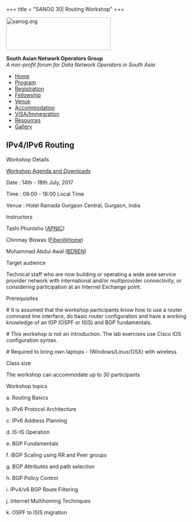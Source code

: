 +++
title = "SANOG 30| Routing Workshop"
+++

[<img src="../images/logo.jpg" width="283" height="88" alt="sanog.org" />](../index.html)

**South Asian Network Operators Group**  
*A non-profit forum for Data Network Operators in South Asia*

-   [Home](index.html)
-   [Program](program.html)
-   [Registration](reg.html)
-   [Fellowship](fellowship.html)
-   [Venue](venue.html)
-   [Accommodation](accomo.html)
-   [VISA/Immegration](visa.html)
-   [Resources](downloads.html)
-   [Gallery](gallery.html)

IPv4/IPv6 Routing
-----------------

 

Workshop Details

[Workshop Agenda and
Downloads](https://wiki.apnictraining.net/sanog30/track3agenda)

Date : 14th - 18th July, 2017

Time : 09:00 - 18:00 Local Time

Venue : Hotel Ramada Gurgaon Central, Gurgaon, India

  

Instructors

Tashi Phuntsho ([APNIC](https://www.apnic.net))

Chinmay Biswas ([Fiber@Home](https://www.fiberathome.net))

Mohammad Abdul Awal ([BDREN](http://www.bdren.net.bd/))

  

Target audience

Technical staff who are now building or operating a wide area service
provider network with international and/or multiprovider connectivity,
or considering participation at an Internet Exchange point.

  

Prerequisites

\# It is assumed that the workshop participants know how to use a router
command line interface, do basic router configuration and have a working
knowledge of an IGP (OSPF or ISIS) and BGP fundamentals.

\# This workshop is not an introduction. The lab exercises use Cisco IOS
configuration syntax.

\# Required to bring own laptops - (Windows/Linux/OSX) with wireless

  

Class size

The workshop can accommodate up to 30 participants

  

Workshop topics

a\. Routing Basics

b\. IPv6 Protocol Architecture

c\. IPv6 Address Planning

d\. IS-IS Operation

e\. BGP Fundamentals

f\. iBGP Scaling using RR and Peer groups

g\. BGP Attributes and path selection

h\. BGP Policy Control

i\. IPv4/v6 BGP Route Filtering

j\. Internet Multihoming Techniques

k\. OSPF to ISIS migration

